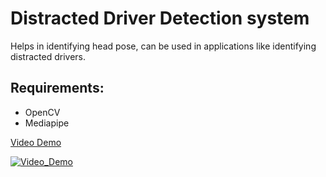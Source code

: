 # Distracted Driver Detection system
Helps in identifying head pose, can be used in applications like identifying distracted drivers.


## Requirements:

- OpenCV
- Mediapipe



[Video Demo](https://youtu.be/R870gpDBxLs)


[![Video_Demo](https://img.youtube.com/vi/R870gpDBxLs/0.jpg)](https://www.youtube.com/watch?v=R870gpDBxLs)


